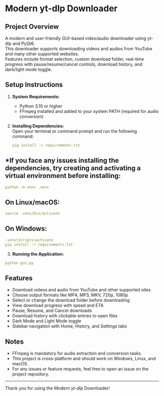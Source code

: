 # Modern yt-dlp Downloader

## Project Overview
A modern and user-friendly GUI-based video/audio downloader using yt-dlp and PyQt6.  
This downloader supports downloading videos and audios from YouTube and many other supported websites.  
Features include format selection, custom download folder, real-time progress with pause/resume/cancel controls, download history, and dark/light mode toggle.

## Setup Instructions

1. **System Requirements:**  
   - Python 3.10 or higher  
   - FFmpeg installed and added to your system PATH (required for audio conversion)

2. **Installing Dependencies:**  
   Open your terminal or command prompt and run the following command:  
   ```yaml
   pip install -r requirements.txt
   ```
## *If you face any issues installing the dependencies, try creating and activating a virtual environment before installing:
   ```yaml
   python -m venv .venv
   ```

## On Linux/macOS:
   ```yaml
   source .venv/bin/activate
   ```

## On Windows:
   ```yaml
.venv\Scripts\activate
pip install -r requirements.txt
```


3. **Running the Application:**  
```yaml
python gui.py
```

## Features
- Download videos and audio from YouTube and other supported sites  
- Choose output formats like MP4, MP3, MKV, 720p, 1080p  
- Select or change the download folder before downloading  
- View download progress with speed and ETA  
- Pause, Resume, and Cancel downloads  
- Download history with clickable entries to open files  
- Dark Mode and Light Mode toggle  
- Sidebar navigation with Home, History, and Settings tabs  

## Notes
- FFmpeg is mandatory for audio extraction and conversion tasks.  
- This project is cross-platform and should work on Windows, Linux, and macOS.  
- For any issues or feature requests, feel free to open an issue on the project repository.

---

Thank you for using the Modern yt-dlp Downloader!

